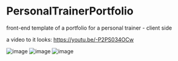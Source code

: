 # PersonalTrainerPortfolio

front-end template of a portfolio for a personal trainer - client side

a video to it looks: https://youtu.be/-P2PS034OCw

![image](https://user-images.githubusercontent.com/32411021/122736434-e1998880-d234-11eb-9d49-b990a1ac526d.png)
![image](https://user-images.githubusercontent.com/32411021/122736468-ebbb8700-d234-11eb-8685-56786994a754.png)
![image](https://user-images.githubusercontent.com/32411021/122736506-f5dd8580-d234-11eb-8785-f32924b8f31c.png)

